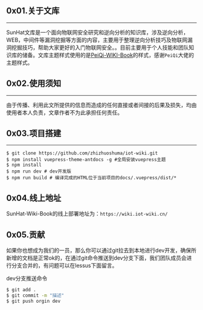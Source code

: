## 0x01.关于文库
---

SunHat文库是一个面向物联网安全研究和逆向分析的知识库，涉及逆向分析，WEB，中间件等漏洞挖掘等方面的内容，主要用于整理逆向分析技巧及物联网漏洞挖掘技巧，帮助大家更好的入门物联网安全。。目前主要用于个人技能和团队知识库的储备。文库主题样式使用的是[PeiQi-WIKI-Book](https://github.com/PeiQi0/PeiQi-WIKI-Book)的样式，感谢`PeiQi`大佬的主题样式。

## 0x02.使用须知
---

由于传播、利用此文所提供的信息而造成的任何直接或者间接的后果及损失，均由使用者本人负责，文章作者不为此承担任何责任。

## 0x03.项目搭建
---

```shell
$ git clone https://github.com/zhizhuoshuma/iot-wiki.git
$ npm install vuepress-theme-antdocs -g #全局安装vuepress主题
$ npm install
$ npm run dev # dev开发版
$ npm run build # 编译完成的HTML位于当前项目的docs/.vuepress/dist/*
```

## 0x04.线上地址

SunHat-Wiki-Book的线上部署地址为：`https://wiki.iot-wiki.cn/`

## 0x05.贡献

如果你也想成为我们的一员，那么你可以通过git拉去到本地进行dev开发，确保所新增的文档是正常ok的，在通过git命令推送到dev分支下面，我们团队成员会进行分支合并的，有问题可以在lessus下面留言。

dev分支推送命令

```bash
$ git add .
$ git commit -m "描述"
$ git push orgin dev
```

